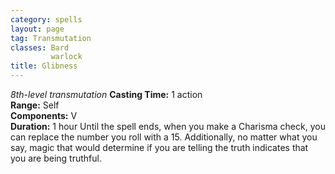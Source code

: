 ```yaml
---
category: spells
layout: page
tag: Transmutation
classes: Bard
         warlock
title: Glibness 
---
```

_8th-level transmutation_ 
**Casting Time:** 1 action    
**Range:** Self    
**Components:** V    
**Duration:** 1 hour 
Until the spell ends, when you make a Charisma check, you can replace the number you roll with a 15. Additionally, no matter what you say, magic that would determine if you are telling the truth indicates that you are being truthful. 